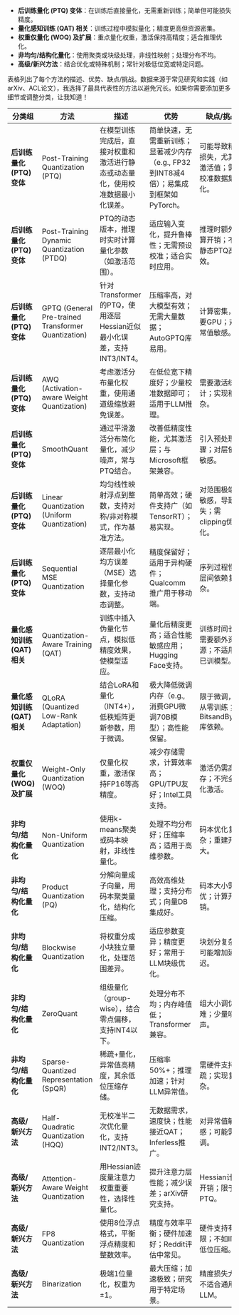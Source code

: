 
- **后训练量化 (PTQ) 变体**：在训练后直接量化，无需重新训练；简单但可能损失精度。
- **量化感知训练 (QAT) 相关**：训练过程中模拟量化；精度更高但资源密集。
- **权重仅量化 (WOQ) 及扩展**：重点量化权重，激活保持高精度；适合推理优化。
- **非均匀/结构化量化**：使用聚类或块级处理，非线性映射；处理分布不均。
- **高级/新兴方法**：结合优化或特殊机制；常针对极低位宽或特定问题。

表格列出了每个方法的描述、优势、缺点/挑战。数据来源于常见研究和实践（如arXiv、ACL论文），我选择了最具代表性的方法以避免冗长。如果你需要添加更多细节或调整分类，让我知道！

| 分类组 | 方法 | 描述 | 优势 | 缺点/挑战 |
|--------|------|------|------|-----------|
| **后训练量化 (PTQ) 变体** | Post-Training Quantization (PTQ) | 在模型训练完成后，直接对权重和激活进行静态或动态量化，使用校准数据最小化误差。 | 简单快速，无需重新训练；显著减少内存（e.g., FP32到INT8减4倍）；易集成到框架如PyTorch。 | 可能导致精度损失，尤其是激活值；需要校准数据集优化。 |
| **后训练量化 (PTQ) 变体** | Post-Training Dynamic Quantization (PTDQ) | PTQ的动态版本，推理时实时计算量化参数（如激活范围）。 | 适应输入变化，提升鲁棒性；无需预设校准；适合实时应用。 | 推理时额外计算开销；不如静态PTQ高效。 |
| **后训练量化 (PTQ) 变体** | GPTQ (General Pre-trained Transformer Quantization) | 针对Transformer的PTQ，使用逐层Hessian近似最小化误差，支持INT3/INT4。 | 压缩率高，对大模型有效；无需大量数据；AutoGPTQ库易用。 | 计算密集，需要GPU；对异常值敏感。 |
| **后训练量化 (PTQ) 变体** | AWQ (Activation-aware Weight Quantization) | 考虑激活分布量化权重，使用通道级缩放避免误差。 | 在低位宽下精度好；少量校准数据即可；适用于LLM推理。 | 需要激活统计；实现稍复杂。 |
| **后训练量化 (PTQ) 变体** | SmoothQuant | 通过平滑激活分布简化量化，减少噪声，常与PTQ结合。 | 改善低精度性能，尤其激活层；与Microsoft框架兼容。 | 引入预处理步骤；对层依赖敏感。 |
| **后训练量化 (PTQ) 变体** | Linear Quantization (Uniform Quantization) | 均匀线性映射浮点到整数，支持对称/非对称模式，作为基准方法。 | 简单高效；硬件支持广（如TensorRT）；易实现。 | 对范围极端值敏感，导致损失；需clipping优化。 |
| **后训练量化 (PTQ) 变体** | Sequential MSE Quantization | 逐层最小化均方误差（MSE）选择量化参数，支持动态调整。 | 精度保留好；适用于异构硬件；Qualcomm推广用于移动端。 | 序列过程慢；层间依赖复杂。 |
| **量化感知训练 (QAT) 相关** | Quantization-Aware Training (QAT) | 训练中插入伪量化节点，模拟低精度效果，使模型适应。 | 量化后精度更高；适合性能敏感应用；Hugging Face支持。 | 训练时间长，需要额外资源；不适用于已训模型。 |
| **量化感知训练 (QAT) 相关** | QLoRA (Quantized Low-Rank Adaptation) | 结合LoRA和量化（INT4+），低秩矩阵更新参数，用于微调。 | 极大降低微调内存（e.g., 消费GPU微调70B模型）；高性能保留。 | 限于微调，非从零训练；BitsandBytes库依赖。 |
| **权重仅量化 (WOQ) 及扩展** | Weight-Only Quantization (WOQ) | 仅量化权重，激活保持FP16等高精度。 | 减少存储需求，计算效率高；GPU/TPU友好；Intel工具支持。 | 激活仍需高内存；不完全优化激活。 |
| **非均匀/结构化量化** | Non-Uniform Quantization | 使用k-means聚类或码本映射，非线性量化。 | 处理不均分布好；压缩率高；适用于高维参数。 | 码本优化复杂；重建开销大。 |
| **非均匀/结构化量化** | Product Quantization (PQ) | 分解向量成子向量，用码本聚类量化，结构化压缩。 | 高效高维处理；支持分布式；向量DB集成好。 | 码本大小需调优；计算开销。 |
| **非均匀/结构化量化** | Blockwise Quantization | 将权重分成小块独立量化，处理范围差异。 | 适应参数变异；精度更好；常用于LLM块级优化。 | 块划分复杂；可能增加延迟。 |
| **非均匀/结构化量化** | ZeroQuant | 组级量化（group-wise），结合零点偏移，支持INT4以下。 | 处理分布不均；内存峰值低；Transformer兼容。 | 组大小调优难；少量噪声。 |
| **非均匀/结构化量化** | Sparse-Quantized Representation (SpQR) | 稀疏+量化，异常值高精度，其余低位压缩存储。 | 压缩率50%+；推理加速；针对LLM异常值。 | 需硬件支持稀疏；实现复杂。 |
| **高级/新兴方法** | Half-Quadratic Quantization (HQQ) | 无校准半二次优化量化，支持INT2/INT3。 | 无数据需求，速度快；性能接近QAT；Inferless推广。 | 对异常值敏感；可能需微调。 |
| **高级/新兴方法** | Attention-Aware Weight Quantization | 用Hessian迹度量注意力权重重要性，选择性量化。 | 提升注意力层性能；减少误差；arXiv研究支持。 | Hessian计算开销；限于PTQ。 |
| **高级/新兴方法** | FP8 Quantization | 使用8位浮点格式，平衡浮点精度和整数效率。 | 精度与效率平衡；硬件加速好；Reddit评估中常见。 | 硬件支持有限；不如INT低位压缩。 |
| **高级/新兴方法** | Binarization | 极端1位量化，权重为±1。 | 最大压缩；加速极致；研究用于特定场景。 | 精度损失大；不适合通用LLM。 
